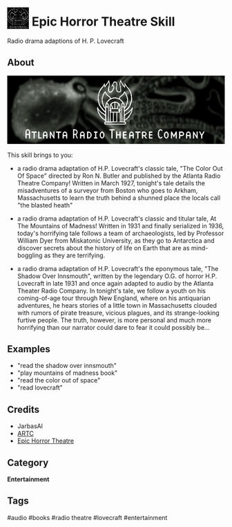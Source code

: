 # <img src='./res/icon/icon.png' card_color='#40DBB0' width='50' height='50' style='vertical-align:bottom'/> Epic Horror Theatre Skill 

Radio drama adaptions of H. P. Lovecraft

## About 

![](./ui/logo.png)

This skill brings to you:

- a radio drama adaptation of H.P. Lovecraft's classic tale, "The Color Out Of Space" directed by Ron N. Butler and published by the Atlanta Radio Theatre Company! Written in March 1927, tonight's tale details the misadventures of a surveyor from Boston who goes to Arkham, Massachusetts to learn the truth behind a shunned place the locals call "the blasted heath"

- a radio drama adaptation of H.P. Lovecraft's classic and titular tale, At The Mountains of Madness! Written in 1931 and finally serialized in 1936, today's horrifying tale follows a team of archaeologists, led by Professor William Dyer from Miskatonic University, as they go to Antarctica and discover secrets about the history of life on Earth that are as mind-boggling as they are terrifying.

- a radio drama adaptation of H.P. Lovecraft's the eponymous tale, "The Shadow Over Innsmouth", written by the legendary O.G. of horror H.P. Lovecraft in late 1931 and once again adapted to audio by the Atlanta Theater Radio Company. In tonight's tale, we follow a youth on his coming-of-age tour through New England, where on his antiquarian adventures, he hears stories of a little town in Massachusetts clouded with rumors of pirate treasure, vicious plagues, and its strange-looking furtive people. The truth, however, is more personal and much more horrifying than our narrator could dare to fear it could possibly be...

## Examples 

* "read the shadow over innsmouth"
* "play mountains of madness book"
* "read the color out of space"
* "read lovecraft"

## Credits 
- JarbasAl
- [ARTC](https://artc.org/)
- [Epic Horror Theatre](https://www.youtube.com/channel/UCt3yjI_o-5HBwwyuUDNB65w)

## Category
**Entertainment**

## Tags
#audio 
#books
#radio theatre
#lovecraft
#entertainment